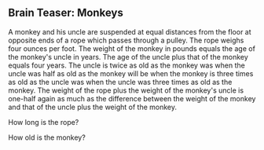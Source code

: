 ## Brain Teaser: Monkeys

A monkey and his uncle are suspended at equal distances from the floor at opposite ends of a rope which passes through a pulley. The rope weighs four ounces per foot. The weight of the monkey in pounds equals the age of the monkey's uncle in years. The age of the uncle plus that of the monkey equals four years. The uncle is twice as old as the monkey was when the uncle was half as old as the monkey will be when the monkey is three times as old as the uncle was when the uncle was three times as old as the monkey. The weight of the rope plus the weight of the monkey's uncle is one-half again as much as the difference between the weight of the monkey and that of the uncle plus the weight of the monkey.

How long is the rope?

How old is the monkey?
